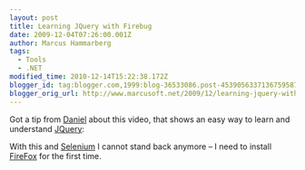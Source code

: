 ```yaml
---
layout: post
title: Learning JQuery with Firebug
date: 2009-12-04T07:26:00.001Z
author: Marcus Hammarberg
tags:
  - Tools
  - .NET
modified_time: 2010-12-14T15:22:38.172Z
blogger_id: tag:blogger.com,1999:blog-36533086.post-4539056337136759587
blogger_orig_url: http://www.marcusoft.net/2009/12/learning-jquery-with-firebug.html
---
```



Got a tip from
<a href="http://www.numlock.se" target="_blank">Daniel</a> about this
video, that shows an easy way to learn and understand
<a href="http://www.jquery.com" target="_blank">JQuery</a>:

With this and
<a href="http://seleniumhq.org/" target="_blank">Selenium</a> I cannot
stand back anymore – I need to install
<a href="http://www.mozilla.com/" target="_blank">FireFox</a> for the
first time.
